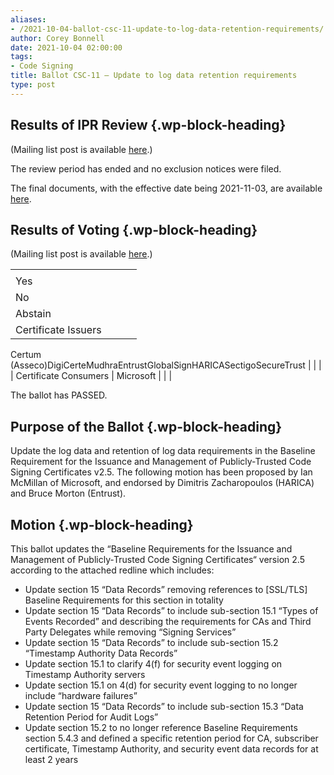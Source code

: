 ```yaml
---
aliases:
- /2021-10-04-ballot-csc-11-update-to-log-data-retention-requirements/
author: Corey Bonnell
date: 2021-10-04 02:00:00
tags:
- Code Signing
title: Ballot CSC-11 – Update to log data retention requirements
type: post
---
```


## Results of IPR Review {.wp-block-heading}

(Mailing list post is available [here][1].)

The review period has ended and no exclusion notices were filed.

The final documents, with the effective date being 2021-11-03, are available [here][2].

## Results of Voting {.wp-block-heading}

(Mailing list post is available [here][3].)

| | | | |
| --- | --- | --- | --- |
| |
Yes |
No |
Abstain | |
Certificate Issuers |
Certum (Asseco)DigiCerteMudhraEntrustGlobalSignHARICASectigoSecureTrust
| | | |
Certificate Consumers |
Microsoft
| | |

The ballot has PASSED.

## Purpose of the Ballot {.wp-block-heading}

Update the log data and retention of log data requirements in the Baseline Requirement for the Issuance and Management of Publicly-Trusted Code Signing Certificates v2.5. The following motion has been proposed by Ian McMillan of Microsoft, and endorsed by Dimitris Zacharopoulos (HARICA) and Bruce Morton (Entrust).

## Motion {.wp-block-heading}

This ballot updates the “Baseline Requirements for the Issuance and Management of Publicly‐Trusted Code Signing Certificates“ version 2.5 according to the attached redline which includes:

- Update section 15 “Data Records” removing references to \[SSL/TLS\] Baseline Requirements for this section in totality
- Update section 15 “Data Records” to include sub-section 15.1 “Types of Events Recorded” and describing the requirements for CAs and Third Party Delegates while removing “Signing Services”
- Update section 15 “Data Records” to include sub-section 15.2 “Timestamp Authority Data Records”
- Update section 15.1 to clarify 4(f) for security event logging on Timestamp Authority servers
- Update section 15.1 on 4(d) for security event logging to no longer include “hardware failures”
- Update section 15 “Data Records” to include sub-section 15.3 “Data Retention Period for Audit Logs”
- Update section 15.2 to no longer reference Baseline Requirements section 5.4.3 and defined a specific retention period for CA, subscriber certificate, Timestamp Authority, and security event data records for at least 2 years

[1]: https://lists.cabforum.org/pipermail/cscwg-public/2021-November/000634.html
[2]: /baseline-requirements-code-signing/
[3]: https://lists.cabforum.org/pipermail/cscwg-public/2021-October/000597.html
